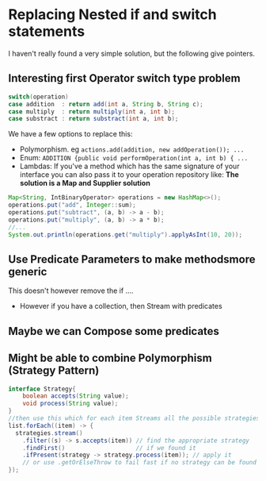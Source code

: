 # Replacing Nested if and switch statements

I haven't really found a very simple solution, but the following give pointers.

## Interesting first Operator switch type problem
``` java
switch(operation)
case addition  : return add(int a, String b, String c);
case multiply  : return multiply(int a, int b);
case substract : return substract(int a, int b);
```
We have a few options to replace this:
  - Polymorphism. eg `actions.add(addition, new addOperation()); ...`
  - Enum: `ADDITION {public void performOperation(int a, int b) { ...` 
  - Lambdas: If you've a method which has the same signature of your interface you can also pass it to your operation repository like:
 **The solution is a Map and Supplier solution**
``` java
Map<String, IntBinaryOperator> operations = new HashMap<>();
operations.put("add", Integer::sum);
operations.put("subtract", (a, b) -> a - b);
operations.put("multiply", (a, b) -> a * b);
//...
System.out.println(operations.get("multiply").applyAsInt(10, 20));
```

## Use Predicate Parameters to make methodsmore generic
  This doesn't however remove the if ....
  - However if you have a collection, then Stream with predicates
  
## Maybe we can Compose some predicates  

## Might be able to combine Polymorphism (Strategy Pattern)
``` java
interface Strategy{
    boolean accepts(String value);
    void process(String value);
}
//then use this which for each item Streams all the possible strategies, to find the method to process
list.forEach((item) -> {
  strategies.stream()
    .filter((s) -> s.accepts(item)) // find the appropriate strategy
    .findFirst()                    // if we found it
    .ifPresent(strategy -> strategy.process(item)); // apply it
    // or use .getOrElseThrow to fail fast if no strategy can be found
});
```
